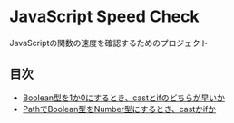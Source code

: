 # JavaScript Speed Check

JavaScriptの関数の速度を確認するためのプロジェクト

## 目次

- [Boolean型を1か0にするとき、castとifのどちらが早いか](./docs/convertToNumber_castOrBunki.md)
- [PathでBoolean型をNumber型にするとき、castかifか](./docs/path.md)

